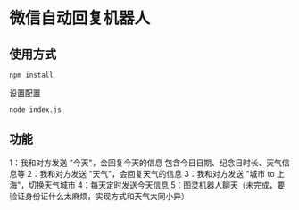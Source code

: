 # 微信自动回复机器人

## 使用方式

```
npm install
```

设置配置

```
node index.js
```

## 功能

1：我和对方发送 "今天"，会回复今天的信息
包含今日日期、纪念日时长、天气信息等
2：我和对方发送 "天气"，会回复天气的信息
3：我和对方发送 "城市 to 上海"，切换天气城市
4：每天定时发送今天信息
5：图灵机器人聊天（未完成，要验证身份证什么太麻烦，实现方式和天气大同小异）
